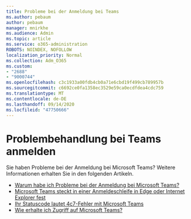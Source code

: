 ```yaml
---
title: Probleme bei der Anmeldung bei Teams
ms.author: pebaum
author: pebaum
manager: mnirkhe
ms.audience: Admin
ms.topic: article
ms.service: o365-administration
ROBOTS: NOINDEX, NOFOLLOW
localization_priority: Normal
ms.collection: Adm_O365
ms.custom:
- "2688"
- "9000744"
ms.openlocfilehash: c3c1933a00fdb4cb0a71e6cbd19f499cb789957b
ms.sourcegitcommit: c6692ce0fa1358ec3529e59ca0ecdfdea4cdc759
ms.translationtype: MT
ms.contentlocale: de-DE
ms.lasthandoff: 09/14/2020
ms.locfileid: "47750666"
---
```

# <a name="troubleshooting-teams-sign-in"></a>Problembehandlung bei Teams anmelden 

Sie haben Probleme bei der Anmeldung bei Microsoft Teams? Weitere Informationen erhalten Sie in den folgenden Artikeln.

- [Warum habe ich Probleme bei der Anmeldung bei Microsoft Teams?](https://support.office.com/article/a02f683b-61a3-4008-9447-ee60c5593b0f)
- [Microsoft Teams steckt in einer Anmeldeschleife in Edge oder Internet Explorer fest](https://docs.microsoft.com/microsoftteams/troubleshoot/teams-sign-in/sign-in-loop)
- [Ihr Statuscode lautet 4c7-Fehler mit Microsoft Teams](https://support.microsoft.com/help/4041047/modern-authentication-failed-here-status-code-is-4c7-when-signing-in-t)
- [Wie erhalte ich Zugriff auf Microsoft Teams?](https://support.office.com/article/how-do-i-get-access-to-microsoft-teams-fc7f1634-abd3-4f26-a597-9df16e4ca65b)
